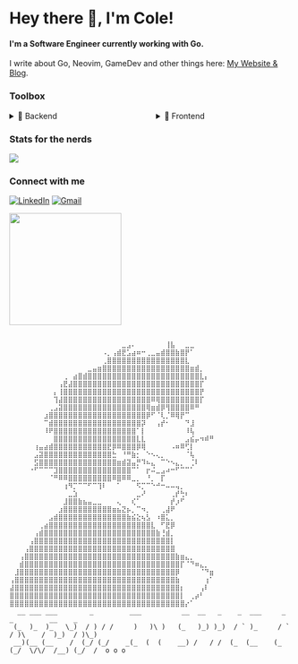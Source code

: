 <!--
**williycole/williycole** is a ✨ _special_ ✨ repository because its `README.md` (this file) appears on your GitHub profile. 
-->

# Hey there 👋, I'm Cole!

#### I'm a Software Engineer currently working with Go. 
I write about Go, Neovim, GameDev and other things here: [My Website & Blog](https://williycole.github.io/cb-site/).

### Toolbox

<div style="display: flex; justify-content: space-between;">

  <details style="width: 48%;">
    <summary>🔮 Backend</summary>
    
  ![Go](https://img.shields.io/badge/Go-00ADD8.svg?style=for-the-badge&logo=Go&logoColor=white)
  ![MSSQL](https://img.shields.io/badge/Microsoft%20SQL%20Server-CC2927?style=for-the-badge&logo=microsoft%20sql%20server&logoColor=white)
  ![MongoDB](https://img.shields.io/badge/MongoDB-4EA94B?style=for-the-badge&logo=mongodb&logoColor=white)
  ![k6](https://img.shields.io/badge/k6-7D64FF.svg?style=for-the-badge&logo=k6&logoColor=white)
  ![Redis](https://img.shields.io/badge/redis-%23DD0031.svg?&style=for-the-badge&logo=redis&logoColor=white)
  ![Python](https://img.shields.io/badge/Python-3776AB?style=for-the-badge&logo=python&logoColor=white)
  ![C#](https://img.shields.io/badge/C%23-239120?style=for-the-badge&logo=c-sharp&logoColor=white)
  ![.NET](https://img.shields.io/badge/.NET-5C2D91?style=for-the-badge&logo=.net&logoColor=white)
    
  </details>

  <details style="width: 48%;">
    <summary>💅 Frontend</summary>
    
  ![React](https://img.shields.io/badge/React-20232A?style=for-the-badge&logo=react&logoColor=61DAFB)
  ![TypeScript](https://img.shields.io/badge/TypeScript-007ACC?style=for-the-badge&logo=typescript&logoColor=white)
  ![Tailwind](https://img.shields.io/badge/Tailwind-38B2AC?style=for-the-badge&logo=tailwind-css&logoColor=white)
  ![JavaScript](https://img.shields.io/badge/JavaScript-323330?style=for-the-badge&logo=javascript&logoColor=F7DF1E)
  
  </details>

</div>

### Stats for the nerds

<div style="display: flex; justify-content: space-between;">
  <div style="width: 48%;">
    <img src="https://github-readme-stats.vercel.app/api?username=williycole&show_icons=true&theme=dark" />
  </div>
</div>

### Connect with me 
[![LinkedIn](https://img.shields.io/badge/LinkedIn-0077B5?style=for-the-badge&logo=linkedin&logoColor=white)](https://www.linkedin.com/in/cole-boren-4b0b3a50/)
[![Gmail](https://img.shields.io/badge/Gmail-D14836?style=for-the-badge&logo=gmail&logoColor=white)](mailto:william.cole.boren@gmail.com)


<img src="https://c.tenor.com/j7Dlyf-gbPIAAAAC/kamille-bidan-z-gundam.gif" width="200" />

<pre><code>
⠀⠀⠀⠀⠀⠀⠀⠀⠀⠀⠀⠀⠀⠀⠀⠀⠀⠀⠀⠀⠀⠀⠀⣀⣠⠄⠀⠀⠀⠀⠀⠀⢸⣧⠀⠀⣀⣀⠀⠀⠀⠀
⠀⠀⠀⠀⠀⠀⠀⠀⠀⠀⠀⠀⠀⠀⠀⠀⠀⠀⠀⠠⡀⢠⣾⣟⣡⣴⠶⠒⢀⣀⣤⣾⣿⣿⣷⣿⡟⠁⠀⠀⠀⠀
⠀⠀⠀⠀⠀⠀⠀⠀⠀⠀⠀⠀⠀⠀⠀⠀⠀⠀⠀⢀⣿⣿⣿⣿⣿⣿⣿⣿⣿⣿⣿⣿⣿⣿⣿⣿⣇⠀⠀⠀⠀⠀
⠀⠀⠀⠀⠀⠀⠀⠀⠀⠀⠀⠀⠀⠀⠀⠀⣀⣤⣶⣿⣿⣿⣿⣿⣿⣿⣿⣿⣿⣿⣿⣿⣿⣿⣿⣿⣿⣶⣾⡀⠀⠀
⠀⠀⠀⠀⠀⠀⠀⠀⠀⠀⠀⢀⠀⣴⣿⣾⣿⣿⣿⣿⣿⣿⣿⣿⣿⣿⣿⣿⣿⣿⣿⣿⣿⣿⣿⣿⣿⣿⣿⣇⡄⠀
⠀⠀⠀⠀⠀⠀⠀⠀⠀⠀⢠⣟⣼⣿⣿⣿⣿⣿⣿⣿⣿⣿⣿⣿⣿⣿⣿⣿⣿⣿⣿⣿⣿⣿⣿⣿⣿⣿⣿⡏⠀⠀
⠀⠀⠀⠀⠀⠀⠀⠀⠀⡄⢸⣿⣿⣿⣿⣿⣿⣿⣿⣿⣿⣿⣿⣿⣿⣿⣿⣿⣿⣿⣿⣿⣿⣿⣿⣿⣿⣿⣿⡟⠀⠀
⠀⠀⠀⠀⠀⠀⠀⠀⠀⢹⣼⣿⣿⣿⣿⣿⣿⣿⣿⣿⣿⣿⣿⣿⣿⣿⣿⣿⣿⠿⢿⣿⣿⣿⣿⣿⣿⣿⣿⡏⠀⠀
⠀⠀⠀⠀⠀⠀⠀⠀⢀⣠⣽⣿⣿⣿⣿⣿⣿⣿⣿⣿⣿⣿⣿⣿⣿⣿⣿⣿⢿⣶⣾⡿⢻⣿⣿⣿⣿⠿⠛⠀⠀⠀
⠀⠀⠀⠀⠀⠀⠀⣰⣿⣿⣿⣿⣿⣿⣿⣿⣿⣿⣿⣿⣿⣿⣿⣿⣿⣿⣿⣿⡿⠋⠈⢇⡈⠿⢿⡟⠉⠀⠀⠀⠀⠀
⠀⠀⠀⠀⠀⠀⠀⠉⣾⣿⣿⣿⣿⣿⣿⣿⣿⣿⣿⣿⣿⣿⣿⣿⣿⣿⣿⡽⠀⠀⢠⡞⠂⠀⠀⠀⠙⣸⠀⠀⠀⠀
⠀⠀⠀⠀⠀⠀⠀⠸⠟⣿⣿⣿⣿⣿⣿⣿⣿⣿⣿⣿⣿⣿⣿⣿⣿⣿⠁⡇⠀⠀⠀⠀⠀⠀⠀⠀⠸⢧⠀⠀⠀⠀
⠀⠀⠀⠀⠀⠀⠀⠀⠀⣿⣿⣿⣿⣿⣿⣿⣿⣿⣿⣿⣿⣿⣿⣿⣿⣿⣇⣇⠀⠀⠀⠀⠀⠀⠀⠀⣠⣮⡤⠲⠾⠛
⠀⠀⠀⠀⠀⢰⣤⣴⣾⣿⣿⣿⣿⣿⣿⣿⣿⣿⣿⣿⣟⡿⠿⣿⣿⣿⡿⢿⠀⠀⠀⠀⠀⠠⠶⠿⢋⡇⠀⠀⠀⠀
⠀⠀⠀⠀⠀⣠⣽⣿⣿⣿⣿⣿⣿⣿⣿⣿⣿⣿⣿⣿⣿⣓⠀⠘⠛⣷⡂⠀⠑⠢⢄⡀⠀⠀⠀⠀⠈⢧⠀⠀⠀⠀
⠀⠀⠀⠀⠀⣫⣿⣿⣿⣿⣿⣿⣿⣿⣿⣿⣿⣿⣿⣿⣿⣿⣶⣾⣽⣤⡛⠹⠦⣄⠀⠉⠑⠢⣄⡀⠀⢈⠇⠀⠀⠀
⠀⠀⠀⠀⠐⠋⠉⠉⠉⣹⣿⣿⣿⣿⣿⣿⣿⣿⣿⣿⣿⣿⣿⣿⣿⠉⠁⠀⡖⠬⣀⣠⠴⠒⠋⠉⠉⠁⠀⠀⠀⠀
⠀⠀⠀⠀⠀⠀⠀⠀⠈⠛⠿⠿⣿⣿⣿⣿⣿⣿⣿⣿⣿⠿⣿⠿⠿⣀⡀⠀⠘⡀⠀⡏⠀⠀⠀⠀⠀⠀⠀⠀⠀⠀
⠀⠀⠀⠀⠀⠀⠀⠀⠀⠀⠀⢰⠻⡉⠉⠉⠋⠉⢹⠇⠀⠀⠁⠀⠀⠀⠫⡉⠉⠑⠚⠒⠤⠤⢤⡀⠀⠀⠀⠀⠀⠀
⠀⠀⠀⠀⠀⠀⠀⠀⠀⠀⠀⠀⣀⣱⠀⠀⠀⠀⠀⠀⠀⠀⠀⠀⠀⠀⣀⠜⠀⠀⠀⠀⠀⢀⡞⢓⠆⠀⠀⠀⠀⠀
⠀⠀⠀⠀⠀⠀⠀⠀⠀⠀⠀⣸⣿⣿⣷⣦⣤⣀⣀⠀⠀⠀⢄⠀⠀⢎⠁⠀⠀⠀⠀⠀⠀⡞⡰⠋⠀⠀⠀⠀⠀⠀
⠀⠀⠀⠀⠀⠀⠀⠀⠀⠀⣰⣿⣿⣿⣿⣿⣿⣿⣿⣿⣿⣶⣦⣝⡦⡀⠉⠲⡀⠀⠀⢀⣼⠟⠀⠀⠀⠀⠀⠀⠀⠀
⠀⠀⠀⠀⠀⠀⠀⠀⣠⣾⣿⣿⣿⣿⣿⣿⣿⣿⣿⣿⣿⣿⣿⣿⣷⣮⣕⢦⣣⠀⠰⣿⣅⡀⠀⠀⠀⠀⠀⠀⠀⠀
⠀⠀⠀⠀⠀⠀⢀⣴⣿⣿⣿⣿⣿⣿⣿⣿⣿⣿⣿⣿⣿⣿⣿⣿⣿⣿⣿⣿⣿⣇⠀⠋⣟⡿⠀⠀⠀⠀⠀⠀⠀⠀
⠀⠀⠀⠀⠀⢠⣾⣿⣿⣿⣿⣿⣿⣿⣿⣿⣿⣿⣿⣿⣿⣿⣿⣿⣿⣿⣿⣿⣿⣿⣷⢘⣾⡀⠀⠀⠀⠀⠀⠀⠀⠀
⠀⠀⠀⠀⢠⣿⣿⣿⣿⣿⣿⣿⣿⣿⣿⣿⣿⣿⣿⣿⣿⣿⣿⣿⣿⣿⣿⣿⣿⣿⣿⣿⣿⡇⠀⠀⠀⠀⠀⠀⠀⠀
⠀⠀⠀⢠⣿⣿⣿⣿⣿⣿⣿⣿⣿⣿⣿⣿⣿⣿⣿⣿⣿⣿⣿⣿⣿⣿⣿⣿⣿⣿⣿⣿⣿⣿⠀⠀⠀⠀⠀⠀⠀⠀
⠀⠀⢠⣿⣿⣿⣿⣿⣿⣿⣿⣿⣿⣿⣿⣿⣿⣿⣿⣿⣿⣿⣿⣿⣿⣿⣿⣿⣿⣿⣿⣿⣿⣿⣷⣶⣄⡀⠀⠀⠀⠀
⠀⠀⣾⣿⣿⣿⣿⣿⣿⣿⣿⣿⣿⣿⣿⣿⣿⣿⣿⣿⣿⣿⣿⣿⣿⣿⣿⣿⣿⣿⣿⣿⣿⣿⣿⡏⠈⠙⠶⣄⡀⠀
⠀⣸⣿⣿⣿⣿⣿⣿⣿⣿⣿⣿⣿⣿⣿⣿⣿⣿⣿⣿⣿⣿⣿⣿⣿⣿⣿⣿⣿⣿⣿⣿⣿⣿⡿⠀⠀⠀⠀⠈⠙⣶
⢠⣿⣿⣿⣿⣿⣿⣿⣿⣿⣿⣿⣿⣿⣿⣿⣿⣿⣿⣿⣿⣿⣿⣿⣿⣿⣿⣿⣿⣿⣿⣿⣿⣿⣷⠀⠀⠀⠀⠀⢰⠁
⣼⣿⣿⣿⣿⣿⣿⣿⣿⣿⣿⣿⣿⣿⣿⣿⣿⣿⣿⣿⣿⣿⣿⣿⣿⣿⣿⣿⣿⣿⣿⣿⣿⣿⣿⡆⠀⠀⠀⢠⠇⠀
⣿⣿⣿⣿⣿⣿⣿⣿⣿⣿⣿⣿⣿⣿⣿⣿⣿⣿⣿⣿⣿⣿⣿⣿⣿⣿⣿⣿⣿⣿⣿⣿⣿⣿⣿⡇⠀⢀⡴⠃⠀⠀
⣿⣿⣿⣿⣿⣿⣿⣿⣿⣿⣿⣿⣿⣿⣿⣿⣿⣿⣿⣿⣿⣿⣿⣿⣿⣿⣿⣿⣿⣿⣿⣿⣿⣿⣿⣿⡔⠁⠀⠀⠀⠀
  __ ___ ___        _         ___          __  __   _    _  ___     _    _         __    _            
 (_  )_  )_   \_)  / ) / /     )   )\ )   (_   )_) )_)  / ` )_     / `  / )\    /  )_)  / )\_)        
 __)(__ (__    /  (_/ (_/    _(_  (  (    __) /   / /  (_  (__    (_   (_/  \/\/  /__) (_/  /  o o o                                                                                                       
</code></pre>
